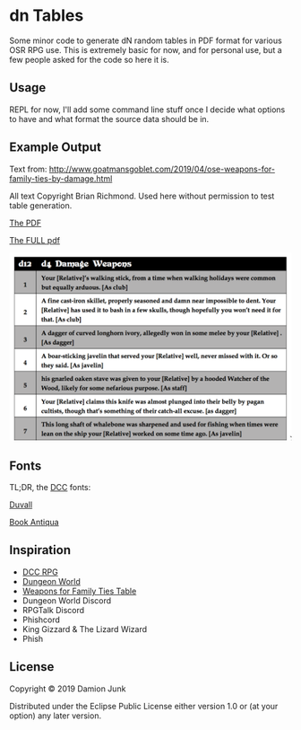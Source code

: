 # dn Tables

Some minor code to generate dN random tables in PDF format for various OSR RPG use.
This is extremely basic for now, and for personal use, but a few people asked for the code so here it is.

## Usage

REPL for now, I'll add some command line stuff once I decide what options to have and what format the source data should be in.

## Example Output

Text from: http://www.goatmansgoblet.com/2019/04/ose-weapons-for-family-ties-by-damage.html

All text Copyright Brian Richmond. Used here without permission to test table generation.

[The PDF](/samples/d12example.pdf)

[The FULL pdf](/samples/family-weapons-tables.pdf)

![(d12) d4 Damage Weapons](/samples/d12example.png?raw=true "d12 table example")

## Fonts

TL;DR, the [DCC](http://goodman-games.com/dungeon-crawl-classics-rpg/) fonts:

[Duvall](https://www.dafont.com/duvall.font)

[Book Antiqua](https://www.wfonts.com/font/book-antiqua)

## Inspiration

- [DCC RPG](http://goodman-games.com/dungeon-crawl-classics-rpg/)
- [Dungeon World](https://dungeon-world.com/)
- [Weapons for Family Ties Table](http://www.goatmansgoblet.com/2019/04/ose-weapons-for-family-ties-by-damage.html)
- Dungeon World Discord
- RPGTalk Discord
- Phishcord
- King Gizzard & The Lizard Wizard
- Phish

## License

Copyright © 2019 Damion Junk

Distributed under the Eclipse Public License either version 1.0 or (at
your option) any later version.

